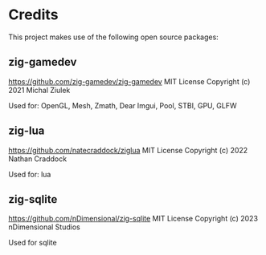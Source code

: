 # Credits

This project makes use of the following open source packages:

## zig-gamedev

https://github.com/zig-gamedev/zig-gamedev
MIT License
Copyright (c) 2021 Michal Ziulek

Used for: OpenGL, Mesh, Zmath, Dear Imgui, Pool, STBI, GPU, GLFW

## zig-lua

https://github.com/natecraddock/ziglua
MIT License
Copyright (c) 2022 Nathan Craddock

Used for: lua

## zig-sqlite

https://github.com/nDimensional/zig-sqlite
MIT License
Copyright (c) 2023 nDimensional Studios

Used for sqlite